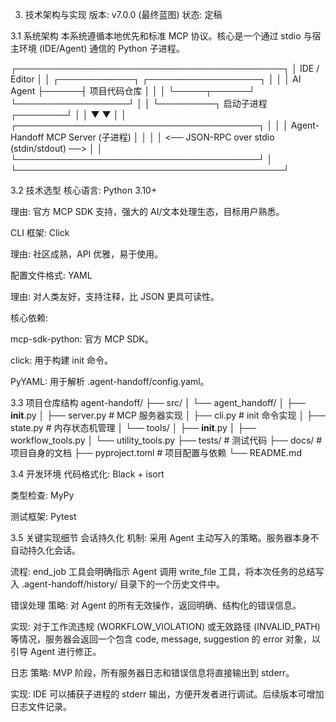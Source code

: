 3. 技术架构与实现
版本: v7.0.0 (最终蓝图)
状态: 定稿

3.1 系统架构
本系统遵循本地优先和标准 MCP 协议。核心是一个通过 stdio 与宿主环境 (IDE/Agent) 通信的 Python 子进程。

┌───────────────────────────────────────────┐
│              IDE / Editor                 │
│  ┌────────────┐      ┌──────────────────┐ │
│  │  AI Agent  ├──────┤   项目代码仓库   │ │
│  └─────┬──────┘      └──────────────────┘ │
│        └─────────┐  启动子进程  ┌────────┘ │
│                  ▼            ▼           │
│  ┌───────────────────────────────────────┐  │
│  │    Agent-Handoff MCP Server (子进程)  │  │
│  │ <── JSON-RPC over stdio (stdin/stdout) ──> │
│  └───────────────────────────────────────┘  │
└───────────────────────────────────────────┘

3.2 技术选型
核心语言: Python 3.10+

理由: 官方 MCP SDK 支持，强大的 AI/文本处理生态，目标用户熟悉。

CLI 框架: Click

理由: 社区成熟，API 优雅，易于使用。

配置文件格式: YAML

理由: 对人类友好，支持注释，比 JSON 更具可读性。

核心依赖:

mcp-sdk-python: 官方 MCP SDK。

click: 用于构建 init 命令。

PyYAML: 用于解析 .agent-handoff/config.yaml。

3.3 项目仓库结构
agent-handoff/
├── src/
│   └── agent_handoff/
│       ├── __init__.py
│       ├── server.py      # MCP 服务器实现
│       ├── cli.py         # init 命令实现
│       ├── state.py       # 内存状态机管理
│       └── tools/
│           ├── __init__.py
│           ├── workflow_tools.py
│           └── utility_tools.py
├── tests/                 # 测试代码
├── docs/                  # 项目自身的文档
├── pyproject.toml         # 项目配置与依赖
└── README.md

3.4 开发环境
代码格式化: Black + isort

类型检查: MyPy

测试框架: Pytest

3.5 关键实现细节
会话持久化
机制: 采用 Agent 主动写入的策略。服务器本身不自动持久化会话。

流程: end_job 工具会明确指示 Agent 调用 write_file 工具，将本次任务的总结写入 .agent-handoff/history/ 目录下的一个历史文件中。

错误处理
策略: 对 Agent 的所有无效操作，返回明确、结构化的错误信息。

实现: 对于工作流违规 (WORKFLOW_VIOLATION) 或无效路径 (INVALID_PATH) 等情况，服务器会返回一个包含 code, message, suggestion 的 error 对象，以引导 Agent 进行修正。

日志
策略: MVP 阶段，所有服务器日志和错误信息将直接输出到 stderr。

实现: IDE 可以捕获子进程的 stderr 输出，方便开发者进行调试。后续版本可增加日志文件记录。